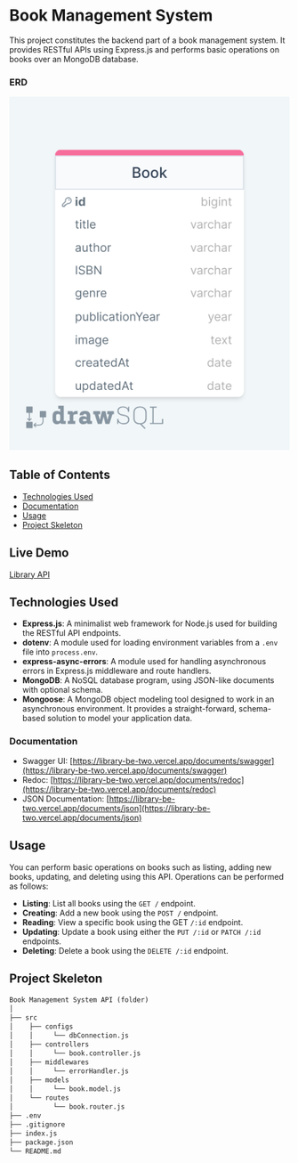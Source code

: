 # Book Management System

This project constitutes the backend part of a book management system. It provides RESTful APIs using Express.js and performs basic operations on books over an MongoDB database.

### ERD

![ERD](./erd.png)

## Table of Contents

- [Technologies Used](#technologies-used)
- [Documentation](#documentation)
- [Usage](#usage)
- [Project Skeleton](#project-skeleton)

## Live Demo

[Library API](https://library-be-two.vercel.app/)

## Technologies Used

- **Express.js**: A minimalist web framework for Node.js used for building the RESTful API endpoints.
- **dotenv**: A module used for loading environment variables from a `.env` file into `process.env`.
- **express-async-errors**: A module used for handling asynchronous errors in Express.js middleware and route handlers.
- **MongoDB**: A NoSQL database program, using JSON-like documents with optional schema.
- **Mongoose**: A MongoDB object modeling tool designed to work in an asynchronous environment. It provides a straight-forward, schema-based solution to model your application data.

### Documentation

- Swagger UI: [https://library-be-two.vercel.app/documents/swagger](https://library-be-two.vercel.app/documents/swagger)
- Redoc: [https://library-be-two.vercel.app/documents/redoc](https://library-be-two.vercel.app/documents/redoc)
- JSON Documentation: [https://library-be-two.vercel.app/documents/json](https://library-be-two.vercel.app/documents/json)

## Usage

You can perform basic operations on books such as listing, adding new books, updating, and deleting using this API. Operations can be performed as follows:

- **Listing**: List all books using the `GET /` endpoint.
- **Creating**: Add a new book using the `POST /` endpoint.
- **Reading**: View a specific book using the GET `/:id` endpoint.
- **Updating**: Update a book using either the `PUT /:id` or `PATCH /:id` endpoints.
- **Deleting**: Delete a book using the `DELETE /:id` endpoint. 

## Project Skeleton

```
Book Management System API (folder) 
│
├── src
│    ├── configs
│    │     └── dbConnection.js
│    ├── controllers                
│    │     └── book.controller.js 
│    ├── middlewares   
│    │     └── errorHandler.js 
│    ├── models                
│    │     └── book.model.js
│    └── routes                
│          └── book.router.js
├── .env
├── .gitignore
├── index.js
├── package.json
└── README.md
```
